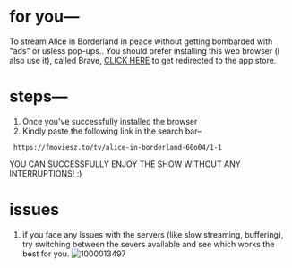 # for you—
 To stream Alice in Borderland in peace without getting bombarded with "ads" or usless pop-ups..
    You should prefer installing this web browser (i also use it), called Brave, [CLICK HERE](https://apps.apple.com/us/app/brave-private-web-browser-vpn/id1052879175) to get redirected to the app store. 

   # steps—
   1. Once you've successfully installed the browser
   2. Kindly paste the following link in the search bar–
   
     https://fmoviesz.to/tv/alice-in-borderland-60o04/1-1
YOU CAN SUCCESSFULLY ENJOY THE SHOW WITHOUT ANY INTERRUPTIONS!  :)
# issues

1. if you face any issues with the servers (like slow streaming, buffering), try switching between the severs available and see which works the best for you. ![1000013497](https://github.com/ryu-ryuk/help-/assets/114721240/43f386e1-5ac9-457e-bf39-691547048710)

   
